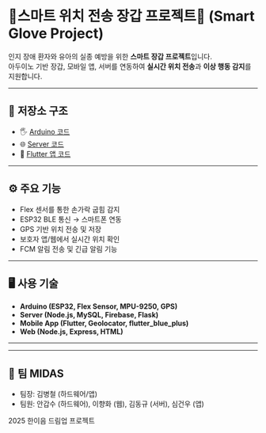 
# 🤖스마트 위치 전송 장갑 프로젝트🤖 (Smart Glove Project)

인지 장애 환자와 유아의 실종 예방을 위한 **스마트 장갑 프로젝트**입니다.  
아두이노 기반 장갑, 모바일 앱, 서버를 연동하여 **실시간 위치 전송**과 **이상 행동 감지**를 지원합니다.  

---

## 📂 저장소 구조
- 🖐 [Arduino 코드](https://github.com/rOwOq/smartglove-arduino)  
- 🌐 [Server 코드](https://github.com/rOwOq/smartglove-server/blob/main/README.md)  
- 📱 [Flutter 앱 코드](https://github.com/rOwOq/smartglove-app/blob/main/README.md)  

---

## ⚙️ 주요 기능
- Flex 센서를 통한 손가락 굽힘 감지
- ESP32 BLE 통신 → 스마트폰 연동
- GPS 기반 위치 전송 및 저장
- 보호자 앱/웹에서 실시간 위치 확인
- FCM 알림 전송 및 긴급 알림 기능

---

## 🖥️ 사용 기술
- **Arduino (ESP32, Flex Sensor, MPU-9250, GPS)**
- **Server (Node.js, MySQL, Firebase, Flask)**
- **Mobile App (Flutter, Geolocator, flutter_blue_plus)**
- **Web (Node.js, Express, HTML)** 
---

---

## 👥 팀 MIDAS
- 팀장: 김병철 (하드웨어/앱)
- 팀원: 안갑수 (하드웨어), 이향화 (웹), 김동규 (서버), 심건우 (앱)

2025 한이음 드림업 프로젝트

